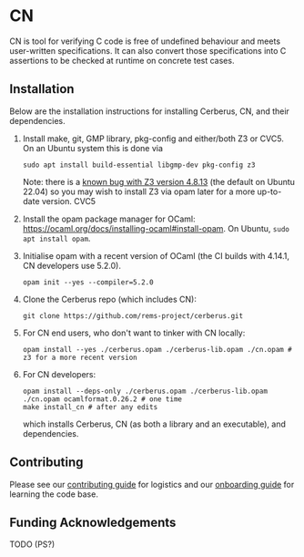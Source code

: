 # CN

CN is tool for verifying C code is free of undefined behaviour and meets
user-written specifications. It can also convert those specifications into
C assertions to be checked at runtime on concrete test cases.

## Installation

Below are the installation instructions for installing Cerberus, CN,
and their dependencies.


1. Install make, git, GMP library, pkg-config and either/both Z3 or CVC5.
   On an Ubuntu system this is done via
   ```
   sudo apt install build-essential libgmp-dev pkg-config z3
   ```
   Note: there is a [known bug with Z3 version
   4.8.13](https://github.com/rems-project/cerberus/issues/663) (the default on
   Ubuntu 22.04) so you may wish to install Z3 via opam later for a more
   up-to-date version. CVC5 

2. Install the opam package manager for OCaml:
   https://ocaml.org/docs/installing-ocaml#install-opam.
   On Ubuntu, `sudo apt install opam`.

3. Initialise opam with a recent version of OCaml (the CI builds with 4.14.1,
   CN developers use 5.2.0).
   ```
   opam init --yes --compiler=5.2.0
   ````

4. Clone the Cerberus repo (which includes CN):
   ```
   git clone https://github.com/rems-project/cerberus.git
   ```

5. For CN end users, who don't want to tinker with CN locally:
   ```
   opam install --yes ./cerberus.opam ./cerberus-lib.opam ./cn.opam # z3 for a more recent version
   ```

6. For CN developers:
   ```
   opam install --deps-only ./cerberus.opam ./cerberus-lib.opam ./cn.opam ocamlformat.0.26.2 # one time
   make install_cn # after any edits
   ```
   which installs Cerberus, CN (as both a library and an executable), and
   dependencies.

## Contributing

Please see our [contributing
guide](https://github.com/rems-project/cerberus/blob/master/backend/cn/CONTRIBUTING.md)
for logistics and our [onboarding
guide](https://github.com/rems-project/cerberus/blob/master/backend/cn/ONBOARDING.md)
for learning the code base.

## Funding Acknowledgements

TODO (PS?)
